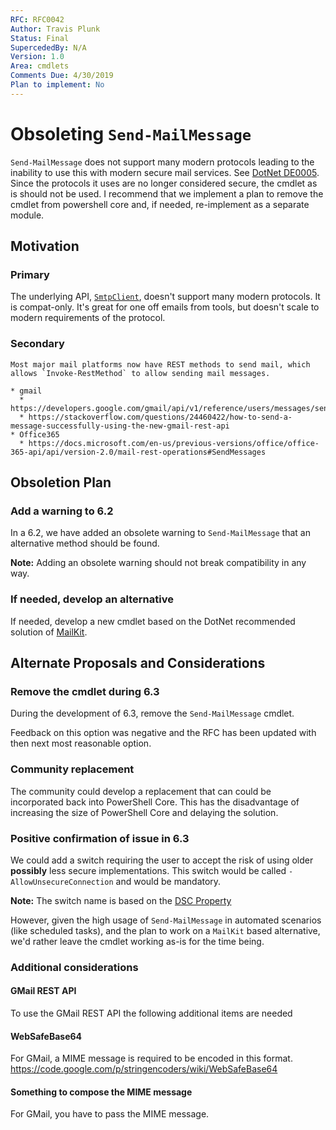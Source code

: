 ```yaml
---
RFC: RFC0042
Author: Travis Plunk
Status: Final
SupercededBy: N/A
Version: 1.0
Area: cmdlets
Comments Due: 4/30/2019
Plan to implement: No
---
```


# Obsoleting `Send-MailMessage`

`Send-MailMessage` does not support many modern protocols leading to the inability to use this with modern secure mail services.
See [DotNet DE0005](https://github.com/dotnet/platform-compat/blob/master/docs/DE0005.md).
Since the protocols it uses are no longer considered secure, the cmdlet as is should not be used.
I recommend that we implement a plan to remove the cmdlet from powershell core and, if needed,
re-implement as a separate module.

## Motivation

### Primary

The underlying API, [`SmtpClient`](https://docs.microsoft.com/dotnet/api/system.net.mail.smtpclient), doesn't support many modern protocols.
It is compat-only.
It's great for one off emails from tools, but doesn't scale to modern requirements of the protocol.

### Secondary

    Most major mail platforms now have REST methods to send mail, which allows `Invoke-RestMethod` to allow sending mail messages.

    * gmail
      * https://developers.google.com/gmail/api/v1/reference/users/messages/send
      * https://stackoverflow.com/questions/24460422/how-to-send-a-message-successfully-using-the-new-gmail-rest-api
    * Office365
      * https://docs.microsoft.com/en-us/previous-versions/office/office-365-api/api/version-2.0/mail-rest-operations#SendMessages

## Obsoletion  Plan

### Add a warning to 6.2

In a 6.2, we have added an obsolete warning to `Send-MailMessage` that an alternative method should be found.

**Note:** Adding an obsolete warning should not break compatibility in any way.

### If needed, develop an alternative

If needed, develop a new cmdlet based on the DotNet recommended solution of [MailKit](https://github.com/jstedfast/MailKit).

## Alternate Proposals and Considerations

### Remove the cmdlet during 6.3

During the development of 6.3, remove the `Send-MailMessage` cmdlet.

Feedback on this option was negative and the RFC has been updated with then next most reasonable option.

### Community replacement

The community could develop a replacement that can could be incorporated back into PowerShell Core.
This has the disadvantage of increasing the size of PowerShell Core and delaying the solution.

### Positive confirmation of issue in 6.3

We could add a switch requiring the user to accept the risk of using older **possibly** less secure implementations.
This switch would be called `-AllowUnsecureConnection` and would be mandatory.

**Note:** The switch name is based on the [DSC Property](https://docs.microsoft.com/en-us/powershell/dsc/managing-nodes/metaconfig#configuration-server-blocks)

However, given the high usage of `Send-MailMessage` in automated scenarios (like scheduled tasks),
and the plan to work on a `MailKit` based alternative, we'd rather leave the cmdlet working as-is
for the time being.

### Additional considerations

#### GMail REST API

To use the GMail REST API the following additional items are needed

#### WebSafeBase64

For GMail, a MIME message is required to be encoded in this format.
https://code.google.com/p/stringencoders/wiki/WebSafeBase64

#### Something to compose the MIME message

For GMail, you have to pass the MIME message.

